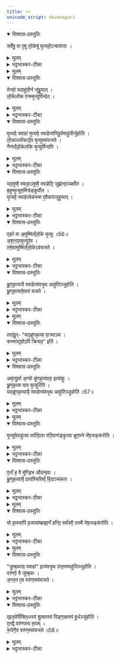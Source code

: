 ```yaml
---
title: १५
unicode_script: devanagari
---
```


<details open><summary>विश्वास-प्रस्तुतिः</summary>

सर्वे॑षु॒ वा ए॒षु लो॒केषु॑ मृ॒त्यवो॒ऽन्वाय॑त्ताः ।   
</details>

<details><summary>मूलम्</summary>

सर्वे॑षु॒ वा ए॒षु लो॒केषु॑ मृ॒त्यवो॒ऽन्वाय॑त्ताः ।   
</details>

<details><summary>भट्टभास्कर-टीका</summary>

1सर्वेषु वा इत्यादि ॥ सर्वेष्वपि लोकेषु मृत्यवो मरणहेतवो व्याध्यादयः अन्वायत्ताः अनुप्रविश्य स्थिताः ।   
</details>


<details><summary>मूलम्</summary>

तेभ्यो॒ यदाहु॑ती॒र्न जु॑हु॒यात् ।   
लो॒केलो॑क एनम्मृ॒त्युर्वि॑न्देत् ।   
</details>

<details open><summary>विश्वास-प्रस्तुतिः</summary>

तेभ्यो॒ यदाहु॑ती॒र्न जु॑हु॒यात् ।   
लो॒केलो॑क एनम्मृ॒त्युर्वि॑न्देत् ।   
</details>

<details><summary>मूलम्</summary>

तेभ्यो॒ यदाहु॑ती॒र्न जु॑हु॒यात् ।   
लो॒केलो॑क एनम्मृ॒त्युर्वि॑न्देत् ।   
</details>

<details><summary>भट्टभास्कर-टीका</summary>

तेभ्य आहुत्यकरणे स्थानेस्थाने मृत्युः एनं अश्वमेधयाजिनं विन्देत् असहमान इव बाधेत ।   
</details>

<details open><summary>विश्वास-प्रस्तुतिः</summary>

मृ॒त्यवे॒ स्वाहा॑ मृ॒त्यवे॒ स्वाहेत्य॑भिपू॒र्वमाहु॑तीर्जुहोति ।   
लो॒काल्लो॑कादे॒व मृ॒त्युमव॑यजते ।   
नैन॑ल्ँलो॒केलो॑के मृ॒त्युर्वि॑न्दति ।   
</details>

<details><summary>मूलम्</summary>

मृ॒त्यवे॒ स्वाहा॑ मृ॒त्यवे॒ स्वाहेत्य॑भिपू॒र्वमाहु॑तीर्जुहोति ।   
लो॒काल्लो॑कादे॒व मृ॒त्युमव॑यजते ।   
नैन॑ल्ँलो॒केलो॑के मृ॒त्युर्वि॑न्दति ।   
</details>

<details><summary>भट्टभास्कर-टीका</summary>

तस्मात् मृत्यवे स्वाहा मृत्यवे स्वाहेति सर्वस्थानस्थाय मृत्यवे अभिपूर्वं अनुक्रमेण आहुतीर्जुहोति अवभृथे । सर्वस्मात् स्थानात् मृत्युमवयजते नाशयति ततः क्वचिदपि स्थाने नैनं मृत्युः गृह्नाति ॥
</details>

<details open><summary>विश्वास-प्रस्तुतिः</summary>

यद॒मुष्मै॒ स्वाहा॒ऽमुष्मै॒ स्वाहेति॒ जुह्व॑त्स॒ञ्चक्षी॑त ।  
ब॒हुम्मृ॒त्युम॒मित्र॑ङ्कुर्वीत ।  
मृ॒त्यवे॒ स्वाहेत्येक॑स्मा ए॒वैका॑ञ्जुहुयात् ।  
</details>

<details><summary>मूलम्</summary>

यद॒मुष्मै॒ स्वाहा॒ऽमुष्मै॒ स्वाहेति॒ जुह्व॑त्स॒ञ्चक्षी॑त ।  
ब॒हुम्मृ॒त्युम॒मित्र॑ङ्कुर्वीत ।  
मृ॒त्यवे॒ स्वाहेत्येक॑स्मा ए॒वैका॑ञ्जुहुयात् ।  
</details>

<details><summary>भट्टभास्कर-टीका</summary>

2यदित्यादि ॥ यदि मृत्युविशेषाणां ज्वरयक्ष्मशूलादीनां नाम गृहीत्वा 'ज्वराय स्वाहा, यक्ष्मणे स्वाहा, शूलाय स्वाहेति' जुह्वत् होमं कुर्वन् संचक्षीत संकीर्तयेन्मृत्युनामानि तदा बहुं अनेकं मृत्युं स्वस्य अमित्रं शत्रुं कुर्वीत ख्यापयेत् । ततस्तेन शत्रुत्वेन कीर्तिता मृत्युप्रकारास्सेर्वऽपि ज्वरादयः एनं शत्रुत्वेन बाधेरन् । तस्मादनेकामित्रत्वं मा प्रसाङ्क्षीदिति मृत्यवे स्वाहेति सकृदेव विशेषनाम संकीर्त्य एकामेवाहुतिं जुहुयात् तत्र अमुष्मिन् अपि लोके प्रसिद्धो य एको मृत्युः स एव अनया आहुत्या अवेष्टो भवति ।   
</details>

<details open><summary>विश्वास-प्रस्तुतिः</summary>

एको॒ वा अ॒मुष्मि॑ल्ँलो॒के मृ॒त्युः ॥56॥  
अ॒श॒न॒या॒मृ॒त्युरे॒व ।  
तमे॒वामुष्मि॑ल्ँलो॒केऽव॑यजते ।   
</details>

<details><summary>मूलम्</summary>

एको॒ वा अ॒मुष्मि॑ल्ँलो॒के मृ॒त्युः ॥56॥  
अ॒श॒न॒या॒मृ॒त्युरे॒व ।  
तमे॒वामुष्मि॑ल्ँलो॒केऽव॑यजते ।   
</details>

<details><summary>भट्टभास्कर-टीका</summary>

अस्मिंश्च लोके स एव अनया मृत्युरेकः प्रबलः प्रसिद्धः, तस्मिंश्चावेष्टे सर्वे मृत्यवोऽवेष्टा भवन्ति तन्निदानत्वात्सर्वेषाम् । अशनेच्छा अशनया क्षुत् 'अशनायोदन्या' इति निपात्यते । छान्दसं ह्रस्वत्वम् । क्षुदुपहतं अपथ्यसेविनं मृत्यवो बाधन्ते ॥
</details>

<details open><summary>विश्वास-प्रस्तुतिः</summary>

भ्रू॒ण॒ह॒त्यायै स्वाहेत्य॑वभृ॒थ आहु॑तिञ्जुहोति ।  
भ्रू॒ण॒ह॒त्यामे॒वाव॑ यजते ।  
</details>

<details><summary>मूलम्</summary>

भ्रू॒ण॒ह॒त्यायै स्वाहेत्य॑वभृ॒थ आहु॑तिञ्जुहोति ।  
भ्रू॒ण॒ह॒त्यामे॒वाव॑ यजते ।  
</details>

<details><summary>भट्टभास्कर-टीका</summary>

3भ्रूणहत्यायै स्वाहेति द्वितीयाहुतिरवभृते । तया भ्रूणहत्यालक्षणो मृत्युश्चावेष्टो भवति । त्रिवेदविद्वधो गर्भिणीवधो वा भ्रूणहत्या ॥
</details>


<details><summary>मूलम्</summary>

तदा॑हुः ।   
यद्भ्रू॑णह॒त्या पा॒त्र्याऽथ॑ ।   
कस्मा॑द्य॒ज्ञेऽपि॑ क्रियत॒ इति॑ ।   
</details>

<details open><summary>विश्वास-प्रस्तुतिः</summary>

तदा॑हु॒र्- "यद्भ्रू॑णह॒त्या पा॒त्र्याऽथ॑ ।   
कस्मा॑द्य॒ज्ञेऽपि॑ क्रियत॒" इति॑ ।   
</details>

<details><summary>मूलम्</summary>

तदा॑हु॒र्- "यद्भ्रू॑णह॒त्या पा॒त्र्याऽथ॑ ।   
कस्मा॑द्य॒ज्ञेऽपि॑ क्रियत॒" इति॑ ।   
</details>

<details><summary>भट्टभास्कर-टीका</summary>

4तदाहुरिति ॥ तत्र चोदयन्ति - यद्येवं नाम भ्रूणहत्या अपात्र्या पुरुषस्यापात्रीकरणमर्हति । रक्षकं पात्रं तद्विपरीतमपात्रं अयोग्यं तत्करणमर्हतीति अपात्रात् 'छन्दसि च' इति यः, 'पात्रात् घंश्च' इति वा । तदन्तादपि भवति । इकारोपजनच्छान्दसः । घन्नेव वा । तदन्तादपि भवति । अथ कस्मात् कारणात् भ्रूणहत्याहुतिर्यज्ञेऽपि क्रियते? ननु यज्ञारम्भ एव क्षाळितसर्वपापो ह्यश्वमेधेऽधिक्रियते तत्र कूश्माण्डादिवत् कर्मादावेवेयं कर्तव्या न यज्ञमध्य इति यज्ञविदश्चोदयन्ति ॥
</details>

<details open><summary>विश्वास-प्रस्तुतिः</summary>

अमृ॑त्यु॒र्वा अ॒न्यो भ्रू॑णह॒त्याया॒ इत्या॑हुः ।   
भ्रू॒ण॒ह॒त्या वाव मृ॒त्युरिति॑ ।   
यद्भ्रू॑णह॒त्यायै॒ स्वाहेत्य॑वभृ॒थ आहु॑तिञ्जु॒होति॑ ॥57॥  
</details>

<details><summary>मूलम्</summary>

अमृ॑त्यु॒र्वा अ॒न्यो भ्रू॑णह॒त्याया॒ इत्या॑हुः ।   
भ्रू॒ण॒ह॒त्या वाव मृ॒त्युरिति॑ ।   
यद्भ्रू॑णह॒त्यायै॒ स्वाहेत्य॑वभृ॒थ आहु॑तिञ्जु॒होति॑ ॥57॥  
</details>

<details><summary>भट्टभास्कर-टीका</summary>

5उत्तरं - अमृत्युर्वा इति ॥ भ्रूणहत्यामवेक्ष्य अन्यदेनः अमृत्युः अबाधकं भ्रूणहत्यैव मृत्युस्थानीया अलङ्घनीयविनिपातत्वात् । अश्वमेधावभृथाहुतिमन्तरेणेयं नोपशाम्यतीति मृत्यूनामवयजनस्थाने अस्या अपि मृत्युत्वाद्धोमः क्रियत इति न कूश्माण्डादिवदियं कर्मादौ होतव्या । उक्तं च - 'यदर्वाचीनमेनो भ्रूणहत्यायाः' । इति ।   
</details>


<details><summary>मूलम्</summary>

मृ॒त्युमे॒वाहु॑त्या तर्पयि॒त्वा प॑रि॒पाण॑ङ्कृ॒त्वा ।   
भ्रू॒ण॒घ्ने भे॑ष॒जङ्क॑रोति ।   
</details>

<details open><summary>विश्वास-प्रस्तुतिः</summary>

मृ॒त्युमे॒वाहु॑त्या तर्पयि॒त्वा प॑रि॒पाण॑ङ्कृ॒त्वा भ्रूण॒घ्ने भे॑ष॒जङ्क॑रोति ।   
</details>

<details><summary>मूलम्</summary>

मृ॒त्युमे॒वाहु॑त्या तर्पयि॒त्वा प॑रि॒पाण॑ङ्कृ॒त्वा भ्रूण॒घ्ने भे॑ष॒जङ्क॑रोति ।   
</details>

<details><summary>भट्टभास्कर-टीका</summary>

तस्मादवभृथे भ्रूणहत्याहुत्या मृत्युं तर्पयित्वा परिपाणं सर्वतःपानं पातृत्वमस्य कृत्वा । 'कृत्यचः' इति णत्वम् । यद्वा - र्पारेपाणं परिपणनं आहुतिप्रदानेन निष्क्रयमिवास्य मृत्योः कृत्वा भ्रूणघ्ने भेषजं सर्वोपद्रवशमनं करोति । उदात्तनिवृत्तिस्वरेण चतुर्थ्या उदात्तत्वम् । पातेर्ल्युटि उत्तरपदप्रकृतिस्वरत्वेन लट्स्वरः । पक्षान्तरे 'परादिच्छन्दसि' इत्युत्तरपदाद्युदात्तत्वम् ॥
</details>

<details open><summary>विश्वास-प्रस्तुतिः</summary>

ए॒ताँ ह॒ वै मु॑ण्डि॒भ औ॑दन्य॒वः ।  
भ्रू॒ण॒ह॒त्यायै॒ प्राय॑श्चित्तिव्ँ वि॒दाञ्च॑कार ।  
</details>

<details><summary>मूलम्</summary>

ए॒ताँ ह॒ वै मु॑ण्डि॒भ औ॑दन्य॒वः ।  
भ्रू॒ण॒ह॒त्यायै॒ प्राय॑श्चित्तिव्ँ वि॒दाञ्च॑कार ।  
</details>

<details><summary>भट्टभास्कर-टीका</summary>

6एतां हेति ॥ उदकमात्मन इच्छतीत्युदन्युः तस्यापत्यमौदन्यवः मुण्डिभो नाम भ्रूणहत्यायाः प्रायश्चित्तिमेतामाहुतिं विदांचकार वेत्ति स्म । 'उषविदजागृभ्यः' इति आंप्रत्ययः । अदन्तत्वाद्विदेर्गुणाभावः ।   
</details>


<details><summary>मूलम्</summary>

यो हा॒स्यापि॑ प्र॒जाया॑म्ब्राह्म॒णँ हन्ति॑ ।   
सर्व॑स्मै॒ तस्मै॑ भेष॒जङ्क॑रोति ।   
</details>

<details open><summary>विश्वास-प्रस्तुतिः</summary>

यो हा॒स्यापि॑ प्र॒जाया॑म्ब्राह्म॒णँ हन्ति॒ सर्व॑स्मै॒ तस्मै॑ भेष॒जङ्क॑रोति ।   
</details>

<details><summary>मूलम्</summary>

यो हा॒स्यापि॑ प्र॒जाया॑म्ब्राह्म॒णँ हन्ति॒ सर्व॑स्मै॒ तस्मै॑ भेष॒जङ्क॑रोति ।   
</details>

<details><summary>भट्टभास्कर-टीका</summary>

यो हेति । तिष्ठतु मुण्डिभः, वयं तु मन्यामहे । अस्य अश्वमेधयाजिनः प्रजायाम् । जातावेकवचनम् । प्रजास्वपि मध्ये यो नाम कश्चित्प्रमादात् ब्राह्मणं हन्ति अस्मै सर्वस्मा अपि भेषजं करोति अनयाऽऽहुत्या शुद्धि करोति, किं पुनरस्मा अश्वमेधयाजिन इति ॥
</details>


<details><summary>मूलम्</summary>

जु॒म्ब॒काय॒ स्वाहेत्य॑वभृ॒थ उ॑त्त॒मामाहु॑तिञ्जुहोति ।   
वरु॑णो॒ वै जु॑म्ब॒कः ।   
अ॒न्त॒त ए॒व वरु॑ण॒मव॑यजते ।   
</details>

<details open><summary>विश्वास-प्रस्तुतिः</summary>

"जु॒म्ब॒काय॒ स्वाहा॑" इत्य॑वभृ॒थ उ॑त्त॒मामाहु॑तिञ्जुहोति ।   
वरु॑णो॒ वै जु॑म्ब॒कः ।  
अ॒न्त॒त ए॒व वरु॑ण॒मव॑यजते ।  
</details>

<details><summary>मूलम्</summary>

"जु॒म्ब॒काय॒ स्वाहा॑" इत्य॑वभृ॒थ उ॑त्त॒मामाहु॑तिञ्जुहोति ।   
वरु॑णो॒ वै जु॑म्ब॒कः ।  
अ॒न्त॒त ए॒व वरु॑ण॒मव॑यजते ।  
</details>

<details><summary>भट्टभास्कर-टीका</summary>

7अथ जुम्बकाय स्वाहेत्युत्तमां तृतीयामाहुतिं जुहोति । वरुणपाशात्मकमृत्युमपि अन्ततोऽवसाने अवयजते अपनयति । जुबि वर्जने ॥
</details>

<details open><summary>विश्वास-प्रस्तुतिः</summary>

ख॒ल॒तेर्वि॑क्लि॒धस्य॑ शु॒क्लस्य॑ पिङ्गा॒क्षस्य॑ मू॒र्धञ्जु॑होति ।   
ए॒तद्वै वरु॑णस्य रू॒पम् ।   
रू॒पेणै॒व वरु॑ण॒मव॑यजते ॥58॥  
</details>

<details><summary>मूलम्</summary>

ख॒ल॒तेर्वि॑क्लि॒धस्य॑ शु॒क्लस्य॑ पिङ्गा॒क्षस्य॑ मू॒र्धञ्जु॑होति ।   
ए॒तद्वै वरु॑णस्य रू॒पम् ।   
रू॒पेणै॒व वरु॑ण॒मव॑यजते ॥58॥  
</details>

<details><summary>भट्टभास्कर-टीका</summary>

8खलतेरिति । । खलतिरलोममस्तकः, विक्लिधो विक्लिन्नः स्वेदनशीलशरीरः विक्लिन्नाक्ष डति केचित् । शुक्लः श्वित्रिः, पिङ्गाक्षः पिङ्गलनेत्रः । तस्य शिरसि एतास्तिस्र आहुतीर्जुहोति । श्वेतरूपेण सह वरुणोऽपनीतो भवति ॥


इति तृतीये नवमे पञ्चदशोऽनुवाकः ॥  

</details>

